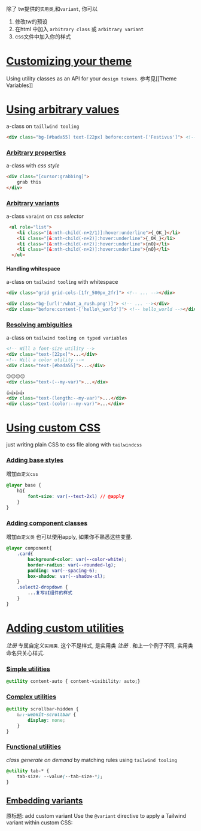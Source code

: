 除了 tw提供的`实用类`,和`variant`, 你可以
1. 修改tw的预设
2. 在html 中加入 `arbitrary class` 或 `arbitrary variant`
3. css文件中加入你的样式

# [Customizing your theme](https://tailwindcss.com/docs/adding-custom-styles#customizing-your-theme)
Using utility classes as an API for your `design tokens`. 
参考见[[Theme Variables]]

# [Using arbitrary values](https://tailwindcss.com/docs/adding-custom-styles#using-arbitrary-values)
a-class on `taillwind tooling`
```html
<div class="bg-[#bada55] text-[22px] before:content-['Festivus']"> <!-- ... --></div>
```
### [Arbitrary properties](https://tailwindcss.com/docs/adding-custom-styles#arbitrary-properties)
a-class with _css style_
```html
<div class="[cursor:grabbing]">
	grab this
</div>
```
### [Arbitrary variants](https://tailwindcss.com/docs/adding-custom-styles#arbitrary-variants)
a-class `varaint` on _css selector_
```html
 <ul role="list">
    <li class="[&:nth-child(-n+2/1)]:hover:underline">{_OK_}</li>
    <li class="[&:nth-child(-n+2)]:hover:underline">{_OK_}</li>
    <li class="[&:nth-child(-n+2)]:hover:underline">{nO}</li>
    <li class="[&:nth-child(-n+2)]:hover:underline">{nO}</li>
  </ul>
```
#### Handling whitespace
a-class on `tailwind tooling` with whitespace
```HTML
<div class="grid grid-cols-[1fr_500px_2fr]"> <!-- ... --></div>

<div class="bg-[url('/what_a_rush.png')]"> <!-- ... --></div>
<div class="before:content-['hello\_world']"> <!-- hello_world --></div>
```
 
###  [Resolving ambiguities](https://tailwindcss.com/docs/adding-custom-styles#resolving-ambiguities)
a-class on `tailwind tooling on typed variables`
```html
<!-- Will a font-size utility -->
<div class="text-[22px]">...</div>
<!-- Will a color utility -->
<div class="text-[#bada55]">...</div>

😒😒😒😒
<div class="text-(--my-var)">...</div>

👍👍👍👍
<div class="text-(length:--my-var)">...</div>
<div class="text-(color:--my-var)">...</div>
```
# [Using custom CSS](https://tailwindcss.com/docs/adding-custom-styles#using-custom-css)
just writing plain CSS to css file along with `tailwindcss`

### [Adding base styles](https://tailwindcss.com/docs/adding-custom-styles#adding-base-styles)
增加`自定义css`
```css
@layer base {
	h1{
		font-size: var(--text-2xl) // @apply
	}
}
```
### [Adding component classes](https://tailwindcss.com/docs/adding-custom-styles#adding-component-classes)
增加`自定义类`
也可以使用apply, 如果你不熟悉这些变量.
```css
@layer component{
	.card{
		background-color: var(--color-white); 
		border-radius: var(--rounded-lg); 
		padding: var(--spacing-6); 
		box-shadow: var(--shadow-xl);
	}
	.select2-dropdown { 
		...复写UI组件的样式
	}
}
```
# [Adding custom utilities](https://tailwindcss.com/docs/adding-custom-styles#adding-custom-utilities)
 _注册_ 专属自定义`实用类`. 这个不是样式, 是实用类 _注册_ . 和上一个例子不同, 实用类命名只关心样式.
 
 ### [Simple utilities](https://tailwindcss.com/docs/adding-custom-styles#simple-utilities)
```css
@utility content-auto { content-visibility: auto;}
```
### [Complex utilities](https://tailwindcss.com/docs/adding-custom-styles#complex-utilities)
```css
@utility scrollbar-hidden { 
	&::-webkit-scrollbar { 
		display: none; 
	}
}
```

### [Functional utilities](https://tailwindcss.com/docs/adding-custom-styles#functional-utilities)
_class generate on demand_ by matching rules using `tailwind tooling`
```css
@utility tab-* { 
	tab-size: --value(--tab-size-*);
}
```
## [Embedding variants](https://tailwindcss.com/docs/adding-custom-styles#adding-custom-variants)
原标题: add custom variant
Use the `@variant` directive to apply a Tailwind variant within custom CSS:
